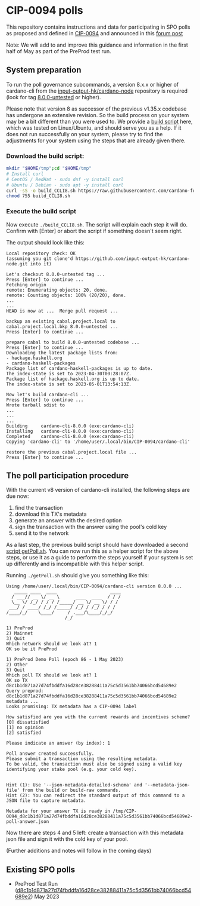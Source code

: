 # CIP-0094 polls

This repository contains instructions and data for participating in SPO polls as proposed and defined in [CIP-0094](https://github.com/cardano-foundation/CIPs/tree/cip-spo-polls/CIP-0094) and announced in this [forum post](https://forum.cardano.org/t/entering-voltaire-on-chain-poll-for-spos/117330)

Note: We will add to and improve this guidance and information in the first half of May as part of the PreProd test run.

## System preparation
To run the poll governance subcommands, a version 8.x.x or higher of cardano-cli from the [input-output-hk/cardano-node](https://github.com/input-output-hk/cardano-node) repository is required (look for tag [8.0.0-untested](https://github.com/input-output-hk/cardano-node/releases/tag/8.0.0-untested) or higher). 

Please note that version 8 as successor of the previous v1.35.x codebase has undergone an extensive revision. So the build process on your system may be a bit different than you were used to. 
We provide a [build script](scripts/build_CCLI8.sh) here, which was tested on Linux/Ubuntu, and should serve you as a help. If it does not run successfully on your system, please try to find the adjustments for your system using the steps that are already given there. 

### Download the build script:

```bash
mkdir "$HOME/tmp";cd "$HOME/tmp"
# Install curl
# CentOS / RedHat - sudo dnf -y install curl
# Ubuntu / Debian - sudo apt -y install curl
curl -sS -o build_CCLI8.sh https://raw.githubusercontent.com/cardano-foundation/CIP-0049-polls/main/scripts/build_CCLI8.sh
chmod 755 build_CCLI8.sh
```

### Execute the build script
Now execute `./build_CCLI8.sh`. The script will explain each step it will do. Confirm with [Enter] or abort the script if something doesn't seem right.

The output should look like this:

```
Local repository check: OK
(assuming you git clone'd https://github.com/input-output-hk/cardano-node.git into it)

Let's checkout 8.0.0-untested tag ...
Press [Enter] to continue ...
Fetching origin
remote: Enumerating objects: 20, done.
remote: Counting objects: 100% (20/20), done.
...
...
HEAD is now at ...  Merge pull request ...

backup an existing cabal.project.local to cabal.project.local.bkp_8.0.0-untested ...
Press [Enter] to continue ...

prepare cabal to build 8.0.0-untested codebase ...
Press [Enter] to continue ...
Downloading the latest package lists from:
- hackage.haskell.org
- cardano-haskell-packages
Package list of cardano-haskell-packages is up to date.
The index-state is set to 2023-04-30T00:28:07Z.
Package list of hackage.haskell.org is up to date.
The index-state is set to 2023-05-01T13:54:13Z.

Now let's build cardano-cli ...
Press [Enter] to continue ...
Wrote tarball sdist to
...
...
...
Building     cardano-cli-8.0.0 (exe:cardano-cli)
Installing   cardano-cli-8.0.0 (exe:cardano-cli)
Completed    cardano-cli-8.0.0 (exe:cardano-cli)
Copying 'cardano-cli' to '/home/user/.local/bin/CIP-0094/cardano-cli'

restore the previous cabal.project.local file ...
Press [Enter] to continue ...
```


## The poll participation procedure

With the current v8 version of cardano-cli installed, the following steps are due now:
1) find the transaction
2) download this TX's metadata
3) generate an answer with the desired option
4) sign the transaction with the answer using the pool's cold key
5) send it to the network

As a last step, the previous build script should have downloaded a second [script getPoll.sh](scripts/getPoll.sh). You can now run this as a helper script for the above steps, or use it as a guide to perform the steps yourself if your system is set up differently and is incompatible with this helper script.

Running `./getPoll.sh` should give you something like this:

```
Using /home/user/.local/bin/CIP-0094/cardano-cli version 8.0.0 ...
   _____ ____  ____                    ____
  / ___// __ \/ __ \      ____  ____  / / /
  \__ \/ /_/ / / / /_____/ __ \/ __ \/ / /
 ___/ / ____/ /_/ /_____/ /_/ / /_/ / / /
/____/_/    \____/     / .___/\____/_/_/
                      /_/

1) PreProd
2) Mainnet
3) Quit
Which network should we look at? 1
OK so be it PreProd

1) PreProd Demo Poll (epoch 86 - 1 May 2023)
2) Other
3) Quit
Which poll TX should we look at? 1
OK so TX d8c1b1d871a27d74fbddfa16d28ce38288411a75c5d3561bb74066bcd54689e2
Query preprod: d8c1b1d871a27d74fbddfa16d28ce38288411a75c5d3561bb74066bcd54689e2 metadata ...
Looks promising: TX metadata has a CIP-0094 label

How satisfied are you with the current rewards and incentives scheme?
[0] dissatisfied
[1] no opinion
[2] satisfied

Please indicate an answer (by index): 1

Poll answer created successfully.
Please submit a transaction using the resulting metadata.
To be valid, the transaction must also be signed using a valid key
identifying your stake pool (e.g. your cold key).


Hint (1): Use '--json-metadata-detailed-schema' and '--metadata-json-file' from the build or build-raw commands.
Hint (2): You can redirect the standard output of this command to a JSON file to capture metadata.

Metadata for your answer TX is ready in /tmp/CIP-0094_d8c1b1d871a27d74fbddfa16d28ce38288411a75c5d3561bb74066bcd54689e2-poll-answer.json
```

Now there are steps 4 and 5 left: create a transaction with this metadata json file and sign it with the cold key of your pool. 

(Further additions and notes will follow in the coming days)

## Existing SPO polls

- PreProd Test Run ([d8c1b1d871a27d74fbddfa16d28ce38288411a75c5d3561bb74066bcd54689e2](networks/preprod/d8c1b1d871a27d74fbddfa16d28ce38288411a75c5d3561bb74066bcd54689e2/readme.md))  May 2023